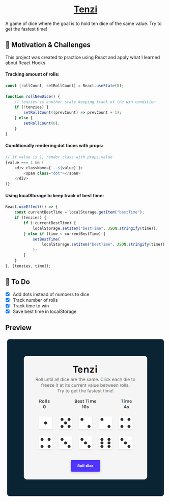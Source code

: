 # <div align="center"><center>[Tenzi](https://tenzi-game.vercel.app/)</div>
A game of dice where the goal is to hold ten dice of the same value. Try to get the fastest time!

## 🏃 Motivation & Challenges
This project was created to practice using React and apply what I learned about React Hooks

#### Tracking amount of rolls:
```javascript
const [rollCount, setRollCount] = React.useState(0);

function rollNewDice() {
    // tenzies is another state keeping track of the win condition
    if (!tenzies) {
        setRollCount((prevCount) => prevCount + 1);
    } else {
        setRollCount(0);
    }
}
```

#### Conditionally rendering dot faces with props:
```javascript
// if value is 1, render class with props.value
{value === 1 && (
    <div className={`--${value}`}>
        <span class="dot"></span>
    </div>
)}
```

#### Using localStorage to keep track of best time:
```javascript
React.useEffect(() => {
    const currentBestTime = localStorage.getItem("bestTime");
    if (tenzies) {
        if (!currentBestTime) {
            localStorage.setItem("bestTime", JSON.stringify(time));
        } else if (time < currentBestTime) {
            setBestTime(
                localStorage.setItem("bestTime", JSON.stringify(time))
            );
        }
    }
}, [tenzies, time]);
```

## 🚧 To Do
- [x] Add dots instead of numbers to dice
- [x] Track number of rolls
- [x] Track time to win
- [x] Save best time in localStorage

Preview
---
![project preview](preview.png)
